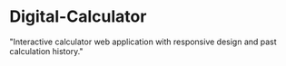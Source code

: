 # Digital-Calculator
"Interactive calculator web application with responsive design and past calculation history."

